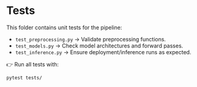 # Tests

This folder contains unit tests for the pipeline:

- `test_preprocessing.py` → Validate preprocessing functions.
- `test_models.py` → Check model architectures and forward passes.
- `test_inference.py` → Ensure deployment/inference runs as expected.

👉 Run all tests with:
```bash
pytest tests/
